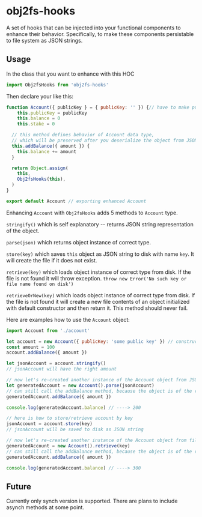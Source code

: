 # obj2fs-hooks
A set of hooks that can be injected into your functional components to enhance their behavior. Specifically, to make these components persistable to file system as JSON strings.

## Usage

In the class that you want to enhance with this HOC
```js
import Obj2fsHooks from 'obj2fs-hooks'

```
Then declare your like this:
```js
function Account({ publicKey } = { publicKey: '' }) {// have to make publicKey optional
    this.publicKey = publicKey
    this.balance = 0
    this.stake = 0

  // this method defines behavior of Account data type,
  // which will be preserved after you deserialize the object from JSON
  this.addBalance({ amount }) {
    this.balance += amount
  }

  return Object.assign(
    this,
    Obj2fsHooks(this),
  )
}

export default Account // exporting enhanced Account
```
Enhancing ```Account``` with ```Obj2fsHooks``` adds 5 methods to ```Account``` type.

```stringify()``` which is self explanatory -- returns JSON string representation of the object.


```parse(json)``` which returns object instance of correct type.


```store(key)``` which saves `this` object as JSON string to disk with name `key`. It will create the file if it does not exist.


```retrieve(key)``` which loads object instance of correct type from disk. If the file is not found it will throw exception. ```throw new Error('No such key or file name found on disk')```


```retrieveOrNew(key)``` which loads object instance of correct type from disk. If the file is not found it will create a new file contents of an object initialized with default constructor and then return it. This method should never fail.


Here are examples how to use the ```Account``` object:

```js
import Account from './account'

let account = new Account({ publicKey: 'some public key' }) // constructor with required parameter
const amount = 100
account.addBalance({ amount })

let jsonAccount = account.stringify()
// jsonAccount will have the right amount

// now let's re-created another instance of the Account object from JSON string
let generatedAccount = new Account().parse(jsonAccount)
// can still call the addBalance method, because the object is of the right type
generatedAccount.addBalance({ amount })

console.log(generatedAccount.balance) // ----> 200

// here is how to store/retrieve account by key
jsonAccount = account.store(key)
// jsonAccount will be saved to disk as JSON string

// now let's re-created another instance of the Account object from file on disk
generatedAccount = new Account().retrieve(key)
// can still call the addBalance method, because the object is of the right type
generatedAccount.addBalance({ amount })

console.log(generatedAccount.balance) // ----> 300
```

## Future
Currently only synch version is supported. There are plans to include asynch methods at some point.
